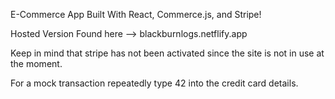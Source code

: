 E-Commerce App Built With React, Commerce.js, and Stripe!

Hosted Version Found here --> blackburnlogs.netflify.app

Keep in mind that stripe has not been activated since the site is not in use at the moment. 

For a mock transaction repeatedly type 42 into the credit card details. 

